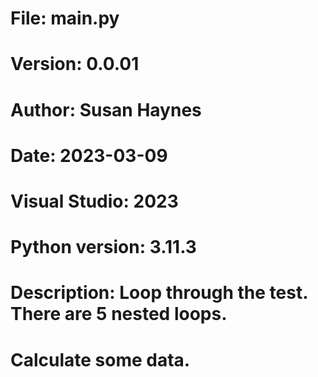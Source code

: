 # File:     main.py
# Version:  0.0.01
# Author:   Susan Haynes
# Date: 2023-03-09
# Visual Studio: 2023
# Python version: 3.11.3

# Description: Loop through the test. There are 5 nested loops. 
# Calculate some data.